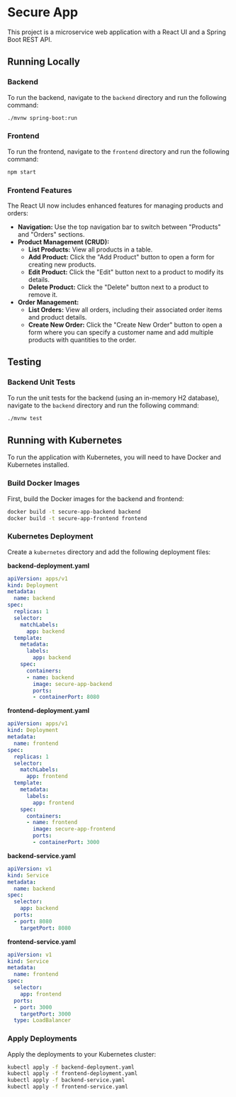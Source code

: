 # Secure App

This project is a microservice web application with a React UI and a Spring Boot REST API.

## Running Locally

### Backend

To run the backend, navigate to the `backend` directory and run the following command:

```bash
./mvnw spring-boot:run
```

### Frontend

To run the frontend, navigate to the `frontend` directory and run the following command:

```bash
npm start
```

### Frontend Features

The React UI now includes enhanced features for managing products and orders:

*   **Navigation:** Use the top navigation bar to switch between "Products" and "Orders" sections.
*   **Product Management (CRUD):**
    *   **List Products:** View all products in a table.
    *   **Add Product:** Click the "Add Product" button to open a form for creating new products.
    *   **Edit Product:** Click the "Edit" button next to a product to modify its details.
    *   **Delete Product:** Click the "Delete" button next to a product to remove it.
*   **Order Management:**
    *   **List Orders:** View all orders, including their associated order items and product details.
    *   **Create New Order:** Click the "Create New Order" button to open a form where you can specify a customer name and add multiple products with quantities to the order.

## Testing

### Backend Unit Tests

To run the unit tests for the backend (using an in-memory H2 database), navigate to the `backend` directory and run the following command:

```bash
./mvnw test
```

## Running with Kubernetes

To run the application with Kubernetes, you will need to have Docker and Kubernetes installed.

### Build Docker Images

First, build the Docker images for the backend and frontend:

```bash
docker build -t secure-app-backend backend
docker build -t secure-app-frontend frontend
```

### Kubernetes Deployment

Create a `kubernetes` directory and add the following deployment files:

**backend-deployment.yaml**

```yaml
apiVersion: apps/v1
kind: Deployment
metadata:
  name: backend
spec:
  replicas: 1
  selector:
    matchLabels:
      app: backend
  template:
    metadata:
      labels:
        app: backend
    spec:
      containers:
      - name: backend
        image: secure-app-backend
        ports:
        - containerPort: 8080
```

**frontend-deployment.yaml**

```yaml
apiVersion: apps/v1
kind: Deployment
metadata:
  name: frontend
spec:
  replicas: 1
  selector:
    matchLabels:
      app: frontend
  template:
    metadata:
      labels:
        app: frontend
    spec:
      containers:
      - name: frontend
        image: secure-app-frontend
        ports:
        - containerPort: 3000
```

**backend-service.yaml**

```yaml
apiVersion: v1
kind: Service
metadata:
  name: backend
spec:
  selector:
    app: backend
  ports:
  - port: 8080
    targetPort: 8080
```

**frontend-service.yaml**

```yaml
apiVersion: v1
kind: Service
metadata:
  name: frontend
spec:
  selector:
    app: frontend
  ports:
  - port: 3000
    targetPort: 3000
  type: LoadBalancer
```

### Apply Deployments

Apply the deployments to your Kubernetes cluster:

```bash
kubectl apply -f backend-deployment.yaml
kubectl apply -f frontend-deployment.yaml
kubectl apply -f backend-service.yaml
kubectl apply -f frontend-service.yaml
```
